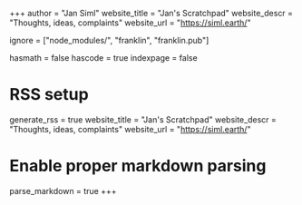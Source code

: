 +++
author = "Jan Siml"
website_title = "Jan's Scratchpad"
website_descr = "Thoughts, ideas, complaints"
website_url   = "https://siml.earth/"

ignore = ["node_modules/", "franklin", "franklin.pub"]

hasmath = false
hascode = true
indexpage = false

# RSS setup
generate_rss = true
website_title = "Jan's Scratchpad"
website_descr = "Thoughts, ideas, complaints"
website_url   = "https://siml.earth/"

# Enable proper markdown parsing
parse_markdown = true
+++

<!--
Add here global latex commands to use throughout your pages.
-->

